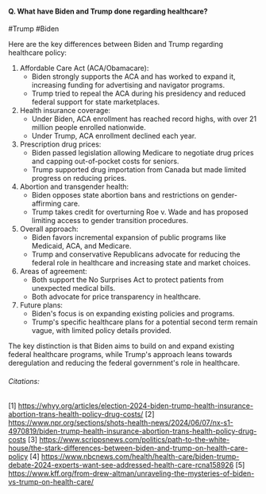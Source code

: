 #### Q. What have Biden and Trump done regarding healthcare?

#Trump #Biden 

Here are the key differences between Biden and Trump regarding healthcare policy:

1. Affordable Care Act (ACA/Obamacare):
   - Biden strongly supports the ACA and has worked to expand it, increasing funding for advertising and navigator programs.
   - Trump tried to repeal the ACA during his presidency and reduced federal support for state marketplaces.
2. Health insurance coverage:
   - Under Biden, ACA enrollment has reached record highs, with over 21 million people enrolled nationwide.
   - Under Trump, ACA enrollment declined each year.
3. Prescription drug prices:
   - Biden passed legislation allowing Medicare to negotiate drug prices and capping out-of-pocket costs for seniors.
   - Trump supported drug importation from Canada but made limited progress on reducing prices.
4. Abortion and transgender health:
   - Biden opposes state abortion bans and restrictions on gender-affirming care.
   - Trump takes credit for overturning Roe v. Wade and has proposed limiting access to gender transition procedures.
5. Overall approach:
   - Biden favors incremental expansion of public programs like Medicaid, ACA, and Medicare.
   - Trump and conservative Republicans advocate for reducing the federal role in healthcare and increasing state and market choices.
6. Areas of agreement:
   - Both support the No Surprises Act to protect patients from unexpected medical bills.
   - Both advocate for price transparency in healthcare.
7. Future plans:
   - Biden's focus is on expanding existing policies and programs.
   - Trump's specific healthcare plans for a potential second term remain vague, with limited policy details provided.

The key distinction is that Biden aims to build on and expand existing federal healthcare programs, while Trump's approach leans towards deregulation and reducing the federal government's role in healthcare.
###### Citations:
[1] https://whyy.org/articles/election-2024-biden-trump-health-insurance-abortion-trans-health-policy-drug-costs/
[2] https://www.npr.org/sections/shots-health-news/2024/06/07/nx-s1-4970819/biden-trump-health-insurance-abortion-trans-health-policy-drug-costs
[3] https://www.scrippsnews.com/politics/path-to-the-white-house/the-stark-differences-between-biden-and-trump-on-health-care-policy
[4] https://www.nbcnews.com/health/health-care/biden-trump-debate-2024-experts-want-see-addressed-health-care-rcna158926
[5] https://www.kff.org/from-drew-altman/unraveling-the-mysteries-of-biden-vs-trump-on-health-care/